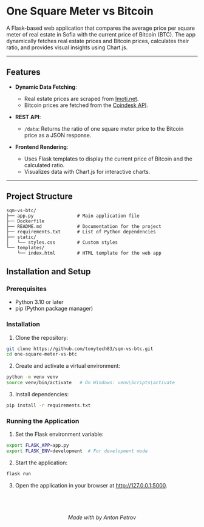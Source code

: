 # One Square Meter vs Bitcoin

A Flask-based web application that compares the average price per square meter of real estate in Sofia with the current price of Bitcoin (BTC). The app dynamically fetches real estate prices and Bitcoin prices, calculates their ratio, and provides visual insights using Chart.js.

---

## Features

- **Dynamic Data Fetching**:
  - Real estate prices are scraped from [Imoti.net](https://www.imoti.net/bg/sredni-ceni).
  - Bitcoin prices are fetched from the [Coindesk API](https://www.coindesk.com/coindesk-api).

- **REST API**:
  - `/data`: Returns the ratio of one square meter price to the Bitcoin price as a JSON response.

- **Frontend Rendering**:
  - Uses Flask templates to display the current price of Bitcoin and the calculated ratio.
  - Visualizes data with Chart.js for interactive charts.

---

## Project Structure

```plain
sqm-vs-btc/
├── app.py                # Main application file
├── Dockerfile
├── README.md             # Documentation for the project
├── requirements.txt      # List of Python dependencies
├── static/
│   └── styles.css        # Custom styles
└── templates/
    └── index.html        # HTML template for the web app
```

## Installation and Setup
### Prerequisites
- Python 3.10 or later
- pip (Python package manager)

### Installation
1. Clone the repository:
```sh
git clone https://github.com/tonytech83/sqm-vs-btc.git
cd one-square-meter-vs-btc
```
2. Create and activate a virtual environment:
```sh
python -m venv venv
source venv/bin/activate   # On Windows: venv\Scripts\activate
```
3. Install dependencies:
```sh
pip install -r requirements.txt
```
### Running the Application
1. Set the Flask environment variable:
```sh
export FLASK_APP=app.py
export FLASK_ENV=development  # For development mode
```
2. Start the application:
```sh
flask run
```
3. Open the application in your browser at http://127.0.0.1:5000.

<br/>
<br/>

<h6 align="center"> Made with by Anton Petrov </h6>